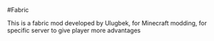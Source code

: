 #Fabric

This is a fabric mod developed by Ulugbek, for Minecraft modding, for specific server to give player more advantages